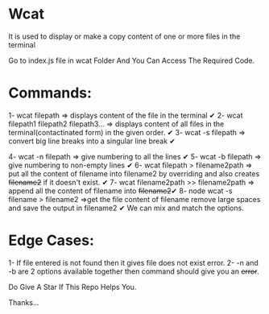 # Wcat
It is used to display or make a copy content of one or more files in the terminal

Go to index.js file in wcat Folder And You Can Access The Required Code.

# Commands:
1- wcat filepath => displays content of the file in the terminal ✔ 
2- wcat filepath1 filepath2 filepath3... => displays content of all files in the terminal(contactinated form) in the given order. ✔ 
3- wcat -s filepath => convert big line breaks into a singular line break ✔

4- wcat -n filepath => give numbering to all the lines ✔
5- wcat -b filepath => give numbering to non-empty lines ✔ 
6- wcat filepath > filename2path => put all the content of filename into filename2 by overriding and also creates ~~filename2~~ if it doesn't exist. ✔ 
7- wcat filename2path >> filename2path => append all the content of filename into ~~filename2~~✔
8- node wcat -s filename > filename2 =>get the file content of filename remove large spaces and save the output in filename2 ✔ 
We can mix and match the options.

# Edge Cases:
1- If file entered is not found then it gives file does not exist error. 
2- -n and -b are 2 options available together then command should give you an ~~error~~.

Do Give A Star If This Repo Helps You.

Thanks...
